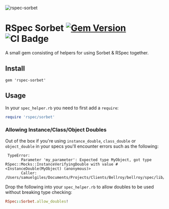 ![rspec-sorbet](https://user-images.githubusercontent.com/2643026/63100456-02c12c00-bf6f-11e9-8430-630a27bc6e42.png)

# RSpec Sorbet [![Gem Version](https://badge.fury.io/rb/rspec-sorbet.svg)](https://badge.fury.io/rb/rspec-sorbet) ![CI Badge](https://github.com/tricycle/rspec-sorbet/workflows/Continuous%20Integration/badge.svg)

A small gem consisting of helpers for using Sorbet & RSpec together.

## Install

`gem 'rspec-sorbet'`

## Usage

In your `spec_helper.rb` you need to first add a `require`:
```ruby
require 'rspec/sorbet'
```

### Allowing Instance/Class/Object Doubles

Out of the box if you're using `instance_double`, `class_double` or `object_double` in your specs you'll encounter errors such as the following:

```
 TypeError:
       Parameter 'my_parameter': Expected type MyObject, got type RSpec::Mocks::InstanceVerifyingDouble with value #<InstanceDouble(MyObject) (anonymous)>
       Caller: /Users/samuelgiles/Documents/Projects/Clients/Bellroy/bellroy/spec/lib/checkout/use_cases/my_use_case.rb:9
```

Drop the following into your `spec_helper.rb` to allow doubles to be used without breaking type checking:

```ruby
RSpec::Sorbet.allow_doubles!
```
